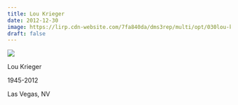 ```yaml
---
title: Lou Krieger
date: 2012-12-30
image: https://lirp.cdn-website.com/7fa840da/dms3rep/multi/opt/030lou-krieger-1920w.jpg
draft: false
---
```


![](https://lirp.cdn-website.com/7fa840da/dms3rep/multi/opt/030lou-krieger-1920w.jpg)

Lou Krieger

1945-2012

Las Vegas, NV
